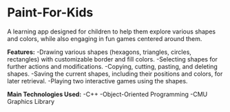 # Paint-For-Kids
A learning app designed for children to help them explore various shapes and colors, while also engaging in fun games centered around them.

**Features:**
-Drawing various shapes (hexagons, triangles, circles, rectangles) with customizable border and fill colors.
-Selecting shapes for further actions and modifications.
-Copying, cutting, pasting, and deleting shapes.
-Saving the current shapes, including their positions and colors, for later retrieval.
-Playing two interactive games using the shapes.

**Main Technologies Used:**
-C++
-Object-Oriented Programming
-CMU Graphics Library

